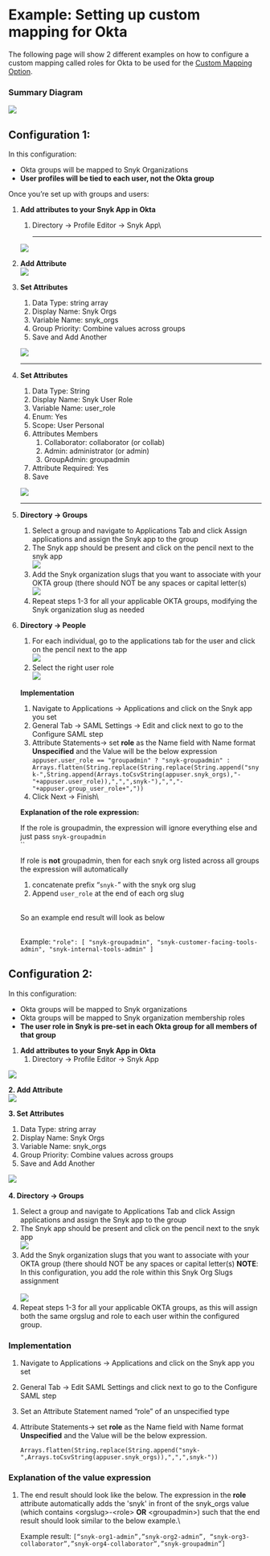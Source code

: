 # Example: Setting up custom mapping for Okta

The following page will show 2 different examples on how to configure a custom mapping called roles for Okta to be used for the [Custom Mapping Option](custom-mapping-option.md).

### Summary Diagram

![](https://lh5.googleusercontent.com/cuQWU3uMkUSK-SZrKSdwt2V\_vuaJ61bBqpDuTktQWmZ4vNcPsS-jfWsqiMg2lSmGIcPu9MKUJcaYqx4UbImYyWvPbUeqKuU0q4DQRssKnomHovfBnVuPWlwvyaQOrrworlAn\_nMw)

## Configuration 1:

In this configuration:

* Okta groups will be mapped to Snyk Organizations
* **User profiles will be tied to each user, not the Okta group**

Once you’re set up with groups and users:

1.  **Add attributes to your Snyk App in Okta**

    1.  Directory -> Profile Editor -> Snyk App\\

        ***

    ![](https://lh5.googleusercontent.com/h6ww6L16tTWMVhzoVN5Y72oBo51X-WYidqMAO-pTmUksl7akFrgH463S\_MMAKDGYdQYzVIYlvN0HCF7tlHMyyIqaQgfdoP9PP6UX7RIJhg-9fFtmLdVwM3tgjVj-h97yKBAS4jGl)
2. **Add Attribute**\
   ![](https://lh4.googleusercontent.com/R1sr6ZOerCRNxJhGS3ARf0Pebe0dC-tBLP\_80nARDd0LUGTjRY9jA1E-TiTtz4AQvk4aX-pAE\_\_h2S14kgEb6RTSRzZ4O\_1tOcBaCEwpTn2d4HaVuTynjN5D6qE4YSj3LZaiE5WN)
3.  **Set Attributes**

    1. Data Type: string array
    2. Display Name: Snyk Orgs
    3. Variable Name: snyk\_orgs
    4. Group Priority: Combine values across groups
    5. Save and Add Another

    ![](https://lh3.googleusercontent.com/sIXILVtJJeo9wbjzVSEVNmSVPwkMPeUu1j5yeBxi-mBEgwu4Ejn-4d0tZhtUZay2EV0PkN8wSE0uJgON3csAyXCEKVAAcpShqPKdbz\_U1D3ghx5sTCEhBJliRYIIEOf72c3H1TS5)

    ***
4.  **Set Attributes**

    1. Data Type: String
    2. Display Name: Snyk User Role
    3. Variable Name: user\_role
    4. Enum: Yes
    5. Scope: User Personal
    6. Attributes Members
       1. Collaborator: collaborator (or collab)
       2. Admin: administrator (or admin)
       3. GroupAdmin: groupadmin
    7. Attribute Required: Yes
    8. Save

    ![](https://lh3.googleusercontent.com/THGLLKFdDMvTnRrWkoWmC\_LGq5GJlw2c9Ht9pLzk\_-mUodeDbeFe4xO0F8jDB8Wwvvw-4CloAqFdSubc1VttSbSusmWqw0iju\_dhzCuho\_3im\_uGNf1ShYaakMnT-Bxoizo-L7dB)

    ***
5. **Directory -> Groups**
   1. Select a group and navigate to Applications Tab and click Assign applications and assign the Snyk app to the group
   2. The Snyk app should be present and click on the pencil next to the snyk app\
      ![](https://lh3.googleusercontent.com/X3ARoW\_GPcKqIvrowKVPGnBWgziZ4E87hCIRVXzvLkLXOuLvP9fS5y9D-yaCjyWCmr6Co-\_3JSA2ZS-MdM5gEF9JYRi4Ivid-tnijtkpQstm7XgFbhAlnZnRM9D1DKYUsnHm987R)
   3. Add the Snyk organization slugs that you want to associate with your OKTA group (there should NOT be any spaces or capital letter(s)\
      ![](https://lh5.googleusercontent.com/74SiCm6xOoCRnG9LEpMCeCCHyJA-8viDYL0yNbh0ZQeIpV8wuharGBXp6aIsJB0P1Zjbkn1g2vFr2EcxYawyfh\_axoGISUewc4fXara8oQ4BTsE8\_wlprwd1Df5CeVlYgGgoOjsj)
   4. Repeat steps 1-3 for all your applicable OKTA groups, modifying the Snyk organization slug as needed
6.  **Directory -> People**

    1. For each individual, go to the applications tab for the user and click on the pencil next to the app\
       ![](https://lh5.googleusercontent.com/7RnhYZ0E24ZoBXe00Zw9jQW\_WbPye2lciWm2qk3zG03mLY6JbsAY7saY-0b26zEGArnDw46MulIgg9XW7Dw9HCt-EODS5qSZquanpNlmfwDHUYL71BQILAfAYifxHf8UBE0BB3Ww)
    2. Select the right user role\
       ![](https://lh4.googleusercontent.com/XPclvljK5ZsmLx1Cu3odPCFWz0oj4ZRk9ZkdG-gTto3vMWZWtMQ\_ONHVggh-xHL1UkRwId1eJFh8rZwCrbfUGvhKlL9BBzi3U46d3HXYE8YzFMtS8EIJxBljOim5LvSMarKyNXyZ)



    **Implementation**

    1. Navigate to Applications -> Applications and click on the Snyk app you set
    2. General Tab -> SAML Settings -> Edit and click next to go to the Configure SAML step
    3. Attribute Statements-> set **role** as the Name field with Name format **Unspecified** and the Value will be the below expression\
       `appuser.user_role == "groupadmin" ? "snyk-groupadmin" : Arrays.flatten(String.replace(String.replace(String.append("snyk-",String.append(Arrays.toCsvString(appuser.snyk_orgs),"-"+appuser.user_role)),",",",snyk-"),",","-"+appuser.group_user_role+","))`
    4. Click Next -> Finish\


    **Explanation of the role expression:**

    If the role is groupadmin, the expression will ignore everything else and just pass `snyk-groupadmin`\
    ``

    If role is **not** groupadmin, then for each snyk org listed across all groups the expression will automatically

    1. concatenate prefix “`snyk-`” with the snyk org slug
    2. Append `user_role` at the end of each org slug

    \
    So an example end result will look as below

    \
    Example: `"role": [ "snyk-groupadmin", "snyk-customer-facing-tools-admin", "snyk-internal-tools-admin" ]`

## Configuration 2:

In this configuration:

* Okta groups will be mapped to Snyk organizations
* Okta groups will be mapped to Snyk organization membership roles
* **The user role in Snyk is pre-set in each Okta group for all members of that group**

1. **Add attributes to your Snyk App in Okta**
   1. Directory -> Profile Editor -> Snyk App

![](https://lh5.googleusercontent.com/h6ww6L16tTWMVhzoVN5Y72oBo51X-WYidqMAO-pTmUksl7akFrgH463S\_MMAKDGYdQYzVIYlvN0HCF7tlHMyyIqaQgfdoP9PP6UX7RIJhg-9fFtmLdVwM3tgjVj-h97yKBAS4jGl)

**2. Add Attribute**\
![](https://lh4.googleusercontent.com/R1sr6ZOerCRNxJhGS3ARf0Pebe0dC-tBLP\_80nARDd0LUGTjRY9jA1E-TiTtz4AQvk4aX-pAE\_\_h2S14kgEb6RTSRzZ4O\_1tOcBaCEwpTn2d4HaVuTynjN5D6qE4YSj3LZaiE5WN)

**3. Set Attributes**

1. Data Type: string array
2. Display Name: Snyk Orgs
3. Variable Name: snyk\_orgs
4. Group Priority: Combine values across groups
5. Save and Add Another

![](https://lh3.googleusercontent.com/sIXILVtJJeo9wbjzVSEVNmSVPwkMPeUu1j5yeBxi-mBEgwu4Ejn-4d0tZhtUZay2EV0PkN8wSE0uJgON3csAyXCEKVAAcpShqPKdbz\_U1D3ghx5sTCEhBJliRYIIEOf72c3H1TS5)\
\
**4. Directory -> Groups**

1. Select a group and navigate to Applications Tab and click Assign applications and assign the Snyk app to the group
2. The Snyk app should be present and click on the pencil next to the snyk app\
   ![](https://lh3.googleusercontent.com/X3ARoW\_GPcKqIvrowKVPGnBWgziZ4E87hCIRVXzvLkLXOuLvP9fS5y9D-yaCjyWCmr6Co-\_3JSA2ZS-MdM5gEF9JYRi4Ivid-tnijtkpQstm7XgFbhAlnZnRM9D1DKYUsnHm987R)
3. Add the Snyk organization slugs that you want to associate with your OKTA group (there should NOT be any spaces or capital letter(s) **NOTE**: In this configuration, you add the role within this Snyk Org Slugs assignment\
   \
   ![](https://lh4.googleusercontent.com/qUN0SI64WQqAGCs2YPrvIW0lyZAyZDnGgpYe\_mXyGIPa2XqgBJJa3DBpg\_qGdoHxXql7kNrzrBkzY7T660es0qGcSH5wSbBw1DANk9f1\_q6SHDQXjxNFKRaVVCuZICVkFbnGYUz6)
4. Repeat steps 1-3 for all your applicable OKTA groups, as this will assign both the same orgslug and role to each user within the configured group.

### Implementation

1. Navigate to Applications -> Applications and click on the Snyk app you set
2. General Tab -> Edit SAML Settings and click next to go to the Configure SAML step
3. Set an Attribute Statement named “role” of an unspecified type
4.  Attribute Statements-> set **role** as the Name field with Name format **Unspecified** and the Value will be the below expression.

    `Arrays.flatten(String.replace(String.append("snyk-",Arrays.toCsvString(appuser.snyk_orgs)),",",",snyk-"))`

### **Explanation of the value expression**

1.  The end result should look like the below. The expression in the **role** attribute automatically adds the 'snyk' in front of the snyk\_orgs value (which contains \<orgslug>-\<role> **OR** \<groupadmin>) such that the end result should look similar to the below example.\


    Example result: `[“snyk-org1-admin”,”snyk-org2-admin”, “snyk-org3-collaborator”,”snyk-org4-collaborator”,”snyk-groupadmin”]`
